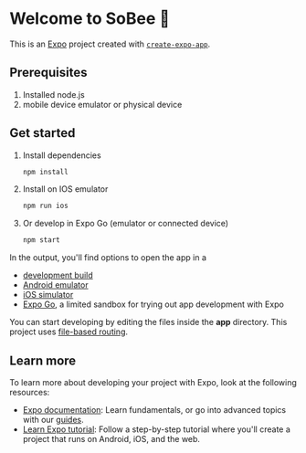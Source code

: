 # Welcome to SoBee 🐝

This is an [Expo](https://expo.dev) project created with [`create-expo-app`](https://www.npmjs.com/package/create-expo-app).

## Prerequisites

1. Installed node.js
2. mobile device emulator or physical device

## Get started

1. Install dependencies
   
   ```bash
   npm install
   ```
2. Install on IOS emulator
   
   ```bash
   npm run ios
   ```
3. Or develop in Expo Go (emulator or connected device)
   
   ```bash
   npm start
   ```

In the output, you'll find options to open the app in a

- [development build](https://docs.expo.dev/develop/development-builds/introduction/)
- [Android emulator](https://docs.expo.dev/workflow/android-studio-emulator/)
- [iOS simulator](https://docs.expo.dev/workflow/ios-simulator/)
- [Expo Go](https://expo.dev/go), a limited sandbox for trying out app development with Expo

You can start developing by editing the files inside the **app** directory. This project uses [file-based routing](https://docs.expo.dev/router/introduction).

## Learn more

To learn more about developing your project with Expo, look at the following resources:

- [Expo documentation](https://docs.expo.dev/): Learn fundamentals, or go into advanced topics with our [guides](https://docs.expo.dev/guides).
- [Learn Expo tutorial](https://docs.expo.dev/tutorial/introduction/): Follow a step-by-step tutorial where you'll create a project that runs on Android, iOS, and the web.

